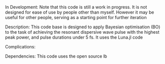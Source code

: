 In Development: Note that this code is still a work in progress. It is not designed for ease of use by people other than myself. However it may be useful for other people, serving as a starting point for further iteration

Description: This code base is designed to apply Bayesian optimisation (BO) to the task of achieving the resonant dispersive wave pulse with the highest peak power, and pulse durations under 5 fs. It uses the Luna.jl code


Complications: 


Dependencies: This code uses the open source lb

